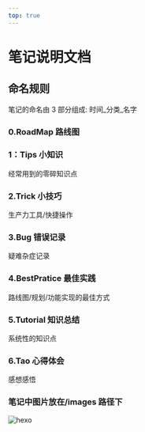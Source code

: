 ```yaml
---
top: true
---
```


# 笔记说明文档

## 命名规则

笔记的命名由 3 部分组成: 时间_分类_名字

### 0.RoadMap 路线图

### 1：Tips 小知识

经常用到的零碎知识点

### 2.Trick 小技巧

生产力工具/快捷操作

### 3.Bug 错误记录

疑难杂症记录

### 4.BestPratice 最佳实践

路线图/规划/功能实现的最佳方式

### 5.Tutorial 知识总结

系统性的知识点

### 6.Tao​ 心得体会

感想感悟

### 笔记中图片放在/images 路径下

![hexo](/images/hexo.png)

